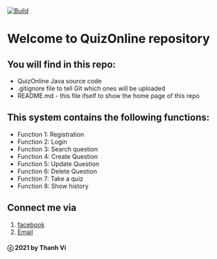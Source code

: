 [![Build](https://github.com/vi-ht/QuizOnline/actions/workflows/build.yml/badge.svg)](https://github.com/vi-ht/QuizOnline/actions/workflows/build.yml)
# Welcome to QuizOnline repository

## You will find in this repo:
* QuizOnline Java source code
* .gitignore file to tell Git which ones will be uploaded
* README.md - this file ifself to show the home page of this repo

## This system contains the following functions:
* Function	1:	Registration	
* Function	2:	Login
* Function	3:	Search	question
* Function	4:	Create	Question
* Function	5:	Update	Question
* Function	6:	Delete	Question
* Function	7:	Take	a quiz
* Function	8:	Show	history

## Connect me via
1. [facebook](https://www.facebook.com/merry.kute.31/)
2. [Email](mailto:thanhviii888@gmail.com)
#### ⓒ 2021 by Thanh Vi
